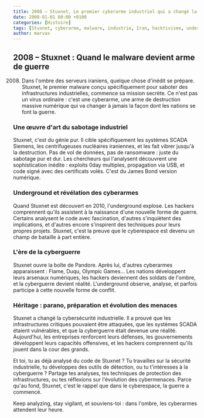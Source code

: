 ```yaml
---
title: 2008 – Stuxnet, Le premier cyberarme industriel qui a changé la guerre
date: 2008-01-01 00:00 +0100
categories: [Histoire]
tags: [Stuxnet, cyberarme, malware, industrie, Iran, hacktivisme, underground]
author: marvax
---
```


## 2008 – Stuxnet : Quand le malware devient arme de guerre

2008. Dans l'ombre des serveurs iraniens, quelque chose d'inédit se prépare. Stuxnet, le premier malware conçu spécifiquement pour saboter des infrastructures industrielles, commence sa mission secrète. Ce n'est pas un virus ordinaire : c'est une cyberarme, une arme de destruction massive numérique qui va changer à jamais la façon dont les nations se font la guerre.

### Une œuvre d'art du sabotage industriel

Stuxnet, c'est du génie pur. Il cible spécifiquement les systèmes SCADA Siemens, les centrifugeuses nucléaires iraniennes, et les fait vibrer jusqu'à la destruction. Pas de vol de données, pas de ransomware : juste du sabotage pur et dur. Les chercheurs qui l'analysent découvrent une sophistication inédite : exploits 0day multiples, propagation via USB, et code signé avec des certificats volés. C'est du James Bond version numérique.

### Underground et révélation des cyberarmes

Quand Stuxnet est découvert en 2010, l'underground explose. Les hackers comprennent qu'ils assistent à la naissance d'une nouvelle forme de guerre. Certains analysent le code avec fascination, d'autres s'inquiètent des implications, et d'autres encore s'inspirent des techniques pour leurs propres projets. Stuxnet, c'est la preuve que le cyberespace est devenu un champ de bataille à part entière.

### L'ère de la cyberguerre

Stuxnet ouvre la boîte de Pandore. Après lui, d'autres cyberarmes apparaissent : Flame, Duqu, Olympic Games... Les nations développent leurs arsenaux numériques, les hackers deviennent des soldats de l'ombre, et la cyberguerre devient réalité. L'underground observe, analyse, et parfois participe à cette nouvelle forme de conflit.

### Héritage : parano, préparation et évolution des menaces

Stuxnet a changé la cybersécurité industrielle. Il a prouvé que les infrastructures critiques pouvaient être attaquées, que les systèmes SCADA étaient vulnérables, et que la cyberguerre était devenue une réalité. Aujourd'hui, les entreprises renforcent leurs défenses, les gouvernements développent leurs capacités offensives, et les hackers comprennent qu'ils jouent dans la cour des grands.

Et toi, tu as déjà analysé du code de Stuxnet ? Tu travailles sur la sécurité industrielle, tu développes des outils de détection, ou tu t'intéresses à la cyberguerre ? Partage tes analyses, tes techniques de protection des infrastructures, ou tes réflexions sur l'évolution des cybermenaces. Parce qu'au fond, Stuxnet, c'est le rappel que dans le cyberespace, la guerre a commencé.

Keep analyzing, stay vigilant, et souviens-toi : dans l'ombre, les cyberarmes attendent leur heure.
